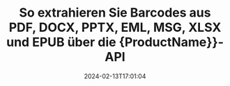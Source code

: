 ---
############################# Static ############################
layout: "auto-gen-parser"
date: 2024-02-13T17:01:04
draft: false
otherformats: ott pdf pps ppsx ppt pptx rtf tex vdx vsdm vsdx vssm vssx vstm vstx vsx

############################# Head ############################
head_title: "Extrahieren Sie Barcodes aus Excel, Word, PDF und anderen Dokumenten über die Java-API"
head_description: "GroupDocs.Parser for Java ermöglicht Softwareentwicklern das Extrahieren von Barcodes aus PDF, MS Excel, Word, PowerPoint, Outlook, OneNote und weiteren Dokumenten in Java-Apps."

############################# Header ############################
title: "So extrahieren Sie Barcodes aus PDF, DOCX, PPTX, EML, MSG, XLSX und EPUB über die {ProductName}}-API"
description: "Mit der API GroupDocs.Parser for Java können Softwareentwickler Barcodes aus PDF, Word (DOC, DOCX), Excel (XLS, XLSX), PowerPoint( PPT, { extrahieren. 330}), Outlook ( EML, MSG) und viele andere Dokumente im Seitenbereich."
bg_image: "https://cms.admin.containerize.com/templates/aspose/App_Themes/V3/images/bg/header1.png"
bg_overlay: false
button:
    enable: true
    icon: "fas fa-arrow-down"
    label: "Download kostenlose Testversion"
    link: "https://downloads.groupdocs.com/parser/java"

############################# SubMenu ############################
submenu:
    enable: true

    left:
        img_alt: "GroupDocs.Parser for Java"
        image: "https://cms.admin.containerize.com/templates/groupdocs/images/product-logos/90x90-noborder/groupdocs-parser-java.png"
        product: "GroupDocs.Parser"
        platform: "Java"

    middle:
        button:

            # button loop
            - link: "https://apireference.groupdocs.com/parser/java"
              text: "API-Referenz"

            # button loop
            - link: "https://github.com/groupdocs-parser"
              text: "Codebeispiele"

            # button loop
            - link: "https://products.groupdocs.app/parser/family"
              text: "Live-Demos"

            # button loop
            - link: "https://purchase.groupdocs.com/pricing/parser/java"
              text: "Preisgestaltung"

    right:
        link_download: "https://downloads.groupdocs.com/parser"
        link_learn: "https://docs.groupdocs.com/parser/java"
        link_buy: "https://purchase.groupdocs.com"

############################# About ############################
about:
    enable: true
    title: "Wie extrahiere ich Barcodes aus ONE-Dateien mit der Java-API?"
    content: |
        Das Barcode-Bild besteht aus einer Reihe paralleler schwarzer Linien und weißer Räume unterschiedlicher Breite, die zur Codierung von Informationen in ein visuelles Muster verwendet werden können. Es wurde in den 1970er Jahren eingeführt und ist heute ein universeller Bestandteil kommerzieller Unternehmen. GroupDocs.Parser for Java ist eine leistungsstarke API, die es Softwareprogrammierern ermöglicht, Anwendungen zum Parsen verschiedener Dokumenttypen und zum Extrahieren von Text, Bildern und Barcodes daraus zu erstellen. Es bietet Unterstützung für einige der gängigsten Dokumenttypen wie PDF, E-Mails, E-Books und die Formate Microsoft Office: Word (DOC, DOCX), PowerPoint (PPT, {330). }), Excel (XLS, XLSX), E-Mail-Formate (EML, MSG) und viele mehr. Die Java-API bietet Unterstützung für mehrere wichtige Funktionen im Zusammenhang mit der Analyse von Dokumenten und der Datenextraktion, z. B. Nur-Text-Extraktion, Extraktion strukturierter Texte, Extrahieren von Markdown-formatiertem Text, Extrahieren von Text aus einer bestimmten Seite oder einem bestimmten Seitenbereich, Extrahieren von Barcodes aus Dokumenten, Extrahieren Metadaten oder Bilder und vieles mehr.
        
        

############################# Steps ############################
steps:
    enable: true
    title_left: "Barcodes aus ONE in Java extrahieren"
    content_left: |
        [GroupDocs.Parser for Java](/de/parser/java/) erleichtert Java-Entwicklern das Extrahieren von Barcodes aus einer ONE-Datei durch die Implementierung einiger einfacher Schritte.
        
        * Instanziieren Sie das [Parser](https://reference.groupdocs.com/net/parser/groupdocs.parser/parser)-Objekt für das ursprüngliche Dokument.
        * Überprüfen Sie, ob die Datei das Extrahieren von Barcodes unterstützt.
        * Rufen Sie die Methode [getBarcodes](https://reference.groupdocs.com/parser/java/com.groupdocs.parser/parser/#getBarcodes--) auf und rufen Sie die Sammlung von [PageBarcodeArea](https://reference.groupdocs.com/parser/java/com.groupdocs.parser.data/pagebarcodearea/) Objekte ab;
        * Durchlaufen Sie die Sammlung und erhalten Sie einen Barcode-Wert.

    title_right: "Erfahren Sie mehr über die Barcode-Extraktion"
    content_right: |
        * <a href="https://docs.groupdocs.com/parser/java/extract-barcodes-from-document/">So extrahieren Sie Barcodes aus einem Dokument</a>
        * <a href="https://docs.groupdocs.com/parser/java/extract-barcodes-from-document-page/">So extrahieren Sie Barcodes von einer Dokumentseite</a>
        * <a href="https://docs.groupdocs.com/parser/java/extract-barcodes-from-document-page-area/">So extrahieren Sie Barcodes aus dem Seitenbereich eines Dokuments</a>
    
    code: |
     {{% parser/additional-styles %}}
     {{< parser/code-parser title="So extrahieren Sie Barcodes aus der Datei ONE mithilfe des Beispielcodes Java">}}

        ```java    
        // Extrahieren Sie Barcodes aus der Datei ONE mit der API GroupDocs.Parser
        // Erstellen Sie eine Instanz der Parser-Klasse
        try (Parser parser = new Parser(Constants.SamplePdfWithBarcodes)) {
            // // Überprüfen Sie, ob die Datei das Extrahieren von Barcodes unterstützt
            if (!parser.getFeatures().isBarcodes()) {
                System.out.println("Die Datei unterstützt das Extrahieren von Barcodes nicht.");
                return;
            }

            // {steps.code.scan}
            Iterable<PageBarcodeArea> barcodes = parser.getBarcodes();

            // Über Barcodes iterieren
            for (PageBarcodeArea barcode : barcodes) {
                // Drucken Sie den Seitenindex
                System.out.println("Page: " + barcode.getPage().getIndex());
                // Drucken Sie den Barcode-Wert
                System.out.println("Value: " + barcode.getValue());
            }
        }
        ```
     {{< /parser/code-parser >}}

############################# More ############################
more:
    enable: true
    title_left: "System Anforderungen"
    content_left: |
        GroupDocs.Parser for Java APIs werden auf allen wichtigen Plattformen und Betriebssystemen unterstützt. Bevor Sie den folgenden Code ausführen, stellen Sie bitte sicher, dass die folgenden Voraussetzungen auf Ihrem System installiert sind.
        
        * Betriebssysteme: Microsoft Windows, Linux, MacOS
        * Entwicklungsumgebungen: NetBeans, Intellij IDEA, Eclipse, etc.
        * Rahmenwerke
        * Laden Sie die neueste Version von GroupDocs.Parser for Java von [Maven](https://repository.groupdocs.com/webapp/#/artifacts/browse/tree/General/repo/com/groupdocs/groupdocs-parser) herunter.

    title_right: "Warum GroupDocs.Parser for Java verwenden?"
    content_right: |
        * Unterstützung für die Extraktion von Klartext aus allen unterstützten Dokumenten    
        * Parsen von Dokumenten über benutzerdefinierte Vorlagen    
        * Vollständige Unterstützung der strukturierten Textextraktion    
        * Textsuche über Schlüsselwörter sowie reguläre Ausdrücke    
        * Extrahieren Sie formatierten Text, Metadaten, Bilder, Container und Anhänge    
        * Extrahieren Sie das Inhaltsverzeichnis für einige unterstützte Dokumentformate    
        * Analysieren Sie Formulardaten aus PDF-Dokumenten    
        * Extrahieren Sie Hyperlinks aus dem Dokument   

############################# Demos ############################
demos:
    enable: true
    title: "Live-Demos – Barcodes aus ONE online extrahieren"
    content: |
       Extrahieren Sie jetzt Barcodes aus der Datei ONE, indem Sie die Website [GroupDocs.Parser Live Demos](https://products.groupdocs.app/parser/barcodes/one) besuchen.
       Die Live-Demo bietet folgende Vorteile.
        
############################# About Formats ############################
about_formats:
    enable: true

############################# More Formats ############################
more_formats:
    enable: true
    title: "Extrahieren Sie Barcodes aus anderen Dokumentformaten"
    content: |
        Java API zum Parsen und Extrahieren von Barcodes für Dateiformate und Bilder. Extrahieren Sie Daten für einige der gängigen Dateiformate, wie unten aufgeführt.

############################# Back to top ###############################
back_to_top:
    enable: true
---